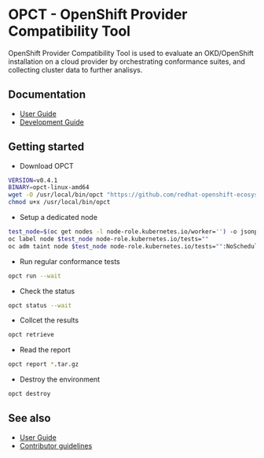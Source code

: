 # OPCT - OpenShift Provider Compatibility Tool

OpenShift Provider Compatibility Tool is used to evaluate an OKD/OpenShift installation
on a cloud provider by orchestrating conformance suites, and collecting cluster data to
further analisys.

## Documentation

- [User Guide](https://redhat-openshift-ecosystem.github.io/provider-certification-tool/)
- [Development Guide](https://redhat-openshift-ecosystem.github.io/provider-certification-tool/dev)

## Getting started

- Download OPCT

```bash
VERSION=v0.4.1
BINARY=opct-linux-amd64
wget -O /usr/local/bin/opct "https://github.com/redhat-openshift-ecosystem/provider-certification-tool/releases/download/${VERSION}/${BINARY}"
chmod u+x /usr/local/bin/opct
```

- Setup a dedicated node

```bash
test_node=$(oc get nodes -l node-role.kubernetes.io/worker='') -o jsonpath='{.items[0].metadata.name}'
oc label node $test_node node-role.kubernetes.io/tests=""
oc adm taint node $test_node node-role.kubernetes.io/tests="":NoSchedule
```

- Run regular conformance tests

```bash
opct run --wait
```

- Check the status

```bash
opct status --wait
```

- Collcet the results

```bash
opct retrieve
```

- Read the report

```bash
opct report *.tar.gz
```

- Destroy the environment

```bash
opct destroy
```

## See also

- [User Guide](https://redhat-openshift-ecosystem.github.io/provider-certification-tool/user/)
- [Contributor guidelines](CONTRIBUTING)

